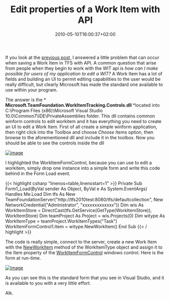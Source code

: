 ﻿---
title: "Edit properties of a Work Item with API"
description: ""
date: 2010-05-10T16:00:37+02:00
draft: false
tags: [Team Foundation Server]
categories: [Team Foundation Server]
---
If you look at the [previous post,](http://www.codewrecks.com/blog/index.php/2010/05/10/create-a-work-item-by-code-in-tfs-returns-tf237124-work-item-is-not-ready-to-save/) I answered a little problem that can occur when saving a Work Item in TFS with API. A common question that arise from people when they begin to work with the WIT api is *how can I make possible for users of my application to edit a WIT?* A Work Item has a lot of fields and building an UI to permit editing capabilities to the user would be really difficult, but clearly Microsoft has made the standard one available to use within your program.

The answer is the * **Microsoft.TeamFoundation.WorkItemTracking.Controls.dll** *located into C:\Program Files (x86)\Microsoft Visual Studio 10.0\Common7\IDE\PrivateAssemblies folder. This dll contains common winform controls to edit workitem and it has everything you need to create an UI to edit a Work Item. First of all create a simple winform application, then right click into the Toolbox and choose *Choose Items* option, then browse to the aforementioned dll and include it in the toolbox. Now you should be able to see the controls inside the dll

[![image](https://www.codewrecks.com/blog/wp-content/uploads/2010/05/image_thumb10.png "image")](https://www.codewrecks.com/blog/wp-content/uploads/2010/05/image10.png)

I highlighted the WorkItemFormControl, because you can use to edit a workitem, simply drop one instance into a simple form and write this code behind in the Form Load event.

{{< highlight csharp "linenos=table,linenostart=1" >}}
Private Sub Form1_Load(ByVal sender As Object, ByVal e As System.EventArgs) Handles Me.Load
Dim tfs As New TeamFoundationServer("http://tfs2010test:8080/tfs/defaultcollection",
New NetworkCredential("Administrator", "xxxxxxxxxxxxx"))
Dim wis As WorkItemStore = DirectCast(tfs.GetService(GetType(WorkItemStore)), WorkItemStore)
Dim teamProject As Project = wis.Projects(0)
Dim witype As WorkItemType = teamProject.WorkItemTypes("Task")
WorkItemFormControl1.Item = witype.NewWorkItem()
End Sub
{{< / highlight >}}

The code is really simple, connect to the server, create a new Work Item with the [NewWorkItem](http://msdn.microsoft.com/en-us/library/microsoft.teamfoundation.workitemtracking.client.workitemtype.newworkitem%28VS.90%29.aspx) method of the WorkItemType object and assign it to the Item property of the [WorkItemFormControl](http://msdn.microsoft.com/en-us/library/microsoft.teamfoundation.workitemtracking.controls.workitemformcontrol%28VS.80%29.aspx) windows control. Here is the form at run-time.

[![image](https://www.codewrecks.com/blog/wp-content/uploads/2010/05/image_thumb11.png "image")](https://www.codewrecks.com/blog/wp-content/uploads/2010/05/image11.png)

As you can see this is the standard form that you see in Visual Studio, and it is available to you with a very little effort.

Alk.
